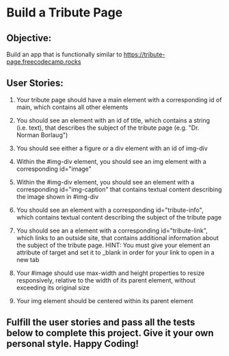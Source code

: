 # Build a Tribute Page
## Objective: 

Build an app that is functionally similar to https://tribute-page.freecodecamp.rocks

## User Stories:

1. Your tribute page should have a main element with a corresponding id of main, which contains all other elements

2. You should see an element with an id of title, which contains a string (i.e. text), that describes the subject of the tribute page (e.g. "Dr. Norman Borlaug")

3. You should see either a figure or a div element with an id of img-div

4. Within the #img-div element, you should see an img element with a corresponding id="image"

5. Within the #img-div element, you should see an element with a corresponding id="img-caption" that contains textual content describing the image shown in #img-div

6. You should see an element with a corresponding id="tribute-info", which contains textual content describing the subject of the tribute page

7. You should see an a element with a corresponding id="tribute-link", which links to an outside site, that contains additional information about the subject of the tribute page. HINT: You must give your element an attribute of target and set it to _blank in order for your link to open in a new tab

8. Your #image should use max-width and height properties to resize responsively, relative to the width of its parent element, without exceeding its original size

9. Your img element should be centered within its parent element

## Fulfill the user stories and pass all the tests below to complete this project. Give it your own personal style. Happy Coding!

